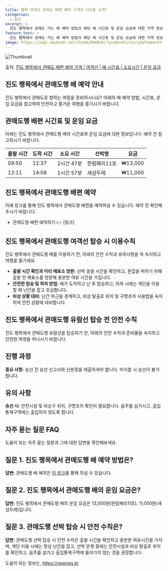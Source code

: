 ```yaml
---
title: 팽목 여객선 관매도 배편 예약 가격과 시간표 소개!
categories:
  - 일상
excerpt: >
  진도 팽목에서 관매도 가는 배 예약 방법과 해당 배 시간표 및 운임 요금에 대한 가격 정보를 안내 드리겠습니다. 안전하고 재밋는 관매도행 여행을 위해 아래 정보 참고하시기 바랍니다. 관매도행 배편 예약하기 👈 클릭진도 팽목에서 관매도행 배 시간표출발 시간도착 시간소요 시간선박명요금09:5012:372시간 47분한림페리11호13,000원12:1114:081시간 57분새섬두레11,000원관매도행 배편 예약하기 👈 클릭진도 팽목에서 관매도행 여객선 탑승 시 이용수칙진도 팽목에서 관매도행 배를 이용할 때 꼭 지켜야 할 안전 수칙과 유의할 사항에 대해 알아봅시다. 1) 배 출항 시간 확인과 미리 매표소 방문 중요한 내용: 선박 출항 시간을 확인하고, 혼잡을 피하기 위해 출발 전 매표소를 방문해 충분한 여유 시간을..
feature_text: >
  진도 팽목에서 관매도 가는 배 예약 방법과 해당 배 시간표 및 운임 요금에 대한 가격 정보를 안내 드리겠습니다. 안전하고 재밋는 관매도행 여행을 위해 아래 정보 참고하시기 바랍니다. 관매도행 배편 예약하기 👈 클릭진도 팽목에서 관매도행 배 시간표출발 시간도착 시간소요 시간선박명요금09:5012:372시간 47분한림페리11호13,000원12:1114:081시간 57분새섬두레11,000원관매도행 배편 예약하기 👈 클릭진도 팽목에서 관매도행 여객선 탑승 시 이용수칙진도 팽목에서 관매도행 배를 이용할 때 꼭 지켜야 할 안전 수칙과 유의할 사항에 대해 알아봅시다. 1) 배 출항 시간 확인과 미리 매표소 방문 중요한 내용: 선박 출항 시간을 확인하고, 혼잡을 피하기 위해 출발 전 매표소를 방문해 충분한 여유 시간을..
image: https://img1.daumcdn.net/thumb/R800x0/?scode=mtistory2&fname=https%3A%2F%2Fblog.kakaocdn.net%2Fdn%2F6k517%2FbtsHDMSa3Ud%2FL0yxiT5QsEBEpFgbRpy8b0%2Fimg.webp
---
```


![Thumbnail](https://img1.daumcdn.net/thumb/R800x0/?scode=mtistory2&fname=https%3A%2F%2Fblog.kakaocdn.net%2Fdn%2F6k517%2FbtsHDMSa3Ud%2FL0yxiT5QsEBEpFgbRpy8b0%2Fimg.webp)

<p>출처: <a href="https://opensis.kr/entry/%EC%A7%84%EB%8F%84-%ED%8C%BD%EB%AA%A9%EC%97%90%EC%84%9C-%EA%B4%80%EB%A7%A4%EB%8F%84-%EB%B0%B0%ED%8E%B8-%EC%98%88%EC%95%BD-%EA%B0%80%EA%B2%A9-%EC%97%AC%EA%B0%9D%EC%84%A0-%EB%B0%B0-%EC%8B%9C%EA%B0%84%ED%91%9C-%EC%86%8C%EC%9A%94%EC%8B%9C%EA%B0%84-%EC%9A%B4%EC%9E%84-%EC%9A%94%EA%B8%88" rel="dofollow">진도 팽목에서 관매도 배편 예약 가격 | 여객선 | 배 시간표 | 소요시간 | 운임 요금</a> </p>

## 진도 팽목에서 관매도행 배 예약 안내

진도 팽목에서 관매도로 향하는 여정을 준비하시나요? 아래의 배 예약 방법, 시간표, 운임 요금을 참고하여 안전하고 즐거운 여행을 즐기시기
바랍니다.

## 관매도행 배편 시간표 및 운임 요금

아래는 진도 팽목에서 관매도행 배의 시간표와 운임 요금에 대한 정보입니다. 예약 전 참고하시기 바랍니다.

**출발 시간** | **도착 시간** | **소요 시간** | **선박명** | **요금**  
---|---|---|---|---  
09:50 | 12:37 | 2시간 47분 | 한림페리11호 | ₩13,000  
12:11 | 14:08 | 1시간 57분 | 새섬두레 | ₩11,000  
  
## 진도 팽목에서 관매도행 배편 예약

아래 링크를 통해 진도 팽목에서 관매도행 배편을 예약하실 수 있습니다. 예약 전 확인해주시기 바랍니다.

  * 관매도행 배편 예약하기 👉 [링크]

## 진도 팽목에서 관매도행 여객선 탑승 시 이용수칙

진도 팽목에서 관매도행 배를 이용하기 전, 아래의 안전 수칙과 유의사항을 꼭 숙지하고 여행을 즐기세요.

  * **출발 시간 확인과 미리 매표소 방문:** 선박 출발 시간을 확인하고, 혼잡을 피하기 위해 출발 전 매표소를 방문해 충분한 여유 시간을 가집니다.
  * **안전한 탑승 및 하차 방법:** 배가 도착하고 난 후 탑승하고, 하차 시에는 계단을 이용할 때 난간을 잡고 조심합니다.
  * **비상 상황 대비:** 난간 부근을 경계하고, 비상 탈출로 위치 및 구명조끼 사용법을 숙지하여 안전 상황에 대비합니다.

## 진도 팽목에서 관매도행 유람선 탑승 전 안전 수칙

진도 팽목에서 관매도행 유람선을 탑승하기 전, 아래의 안전 수칙과 준비물을 숙지하고 안전한 여정을 떠나시기 바랍니다.

## 진행 과정

**중요 사항:** 승선 전 승선 신고서와 신분증을 제출하셔야 합니다. 미지참 시 승선이 불가합니다.

## 유의 사항

**승선 시:** 안전시설 및 비상구 위치, 구명조끼 확인이 필요합니다. 음주를 삼가시고, 출입통제구역에는 출입하지 않도록 합니다.

## 자주 묻는 질문 FAQ

도움이 되는 자주 묻는 질문과 그에 대한 답변을 확인해보세요.

## 질문 1. 진도 팽목에서 관매도행 배 예약 방법은?

**답변:** 관매도행 배 예약은 [이 링크](링크)를 통해 하실 수 있습니다.

## 질문 2. 진도 팽목에서 관매도행 배의 운임 요금은?

**답변:** 진도 팽목에서 관매도행 배의 운임 요금은 13,000원(한림페리11호), 11,000원(새섬두레)입니다.

## 질문 3. 관매도행 선박 탑승 시 안전 수칙은?

**답변:** 관매도행 선박 탑승 시 안전 수칙은 출발 시간을 확인하고 충분한 여유시간을 가지며, 계단 이용 시에는 항상 난간을 잡고, 선박
운행 중에는 안전시설과 비상 탈출로 위치를 확인하고, 음주를 삼가고 출입통제구역에 들어가지 않는 것을 권장합니다.

 

도움이 되는 정보는, <a href="https://opensis.kr" rel="dofollow">https://opensis.kr</a>


